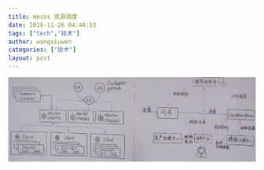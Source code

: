 ```yaml
---
title: mesos 资源调度
date: 2018-11-26 04:44:53
tags: ["tech","技术"]
author: wangxiuwen
categories: ["技术"]
layout: post
---
```


![无标题.png](/images/fca0207818a18b2f28e9b8d2e0e7cc6c.png)